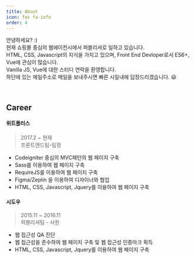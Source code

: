 ```yaml
---
title: About
icon: fas fa-info
order: 4
---
```


안녕하세요? :)<br>
현재 쇼핑몰 중심의 웹에이전시에서 퍼블리셔로 일하고 있습니다.<br>
HTML, CSS, Javascript의 지식을 가지고 있으며, Front End Devloper로서 ES6+, Vue에 관심이 많습니다.<br>
Vanilla JS, Vue에 대한 스터디 연락을 환영합니다.<br>
하단에 있는 메일주소로 메일을 보내주시면 빠른 시일내에 답장드리겠습니다. 😃

<br>

## Career


#### 위트플러스

> 2017.2 ~ 현재<br>
> 프론트엔드팀-팀장

- Codeigniter 중심의 MVC패턴의 웹 페이지 구축
- Sass를 이용하여 웹 페이지 구축
- RequireJS를 이용하여 웹 페이지 구축
- Figma/Zeplin 을 이용하여 디자이너와 협업
- HTML, CSS, Javascript, Jquery를 이용하여 웹 페이지 구축

#### 시도우

> 2015.11 ~ 2016.11<br>
> 퍼블리셔팀 - 사원

- 웹 접근성 QA 진단
- 웹 접근성을 준수하여 웹 페이지 구축 및 웹 접근성 인증마크 획득
- HTML, CSS, Javascript, Jquery를 이용하여 웹 페이지 구축
